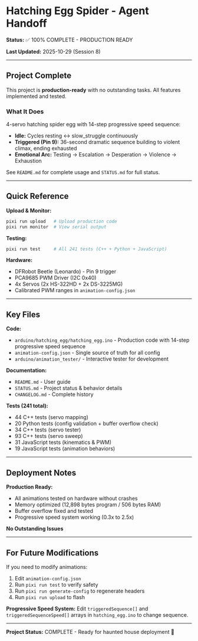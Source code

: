 # Hatching Egg Spider - Agent Handoff

**Status:** ✅ 100% COMPLETE - PRODUCTION READY

**Last Updated:** 2025-10-29 (Session 8)

---

## Project Complete

This project is **production-ready** with no outstanding tasks. All features implemented and tested.

### What It Does

4-servo hatching spider egg with 14-step progressive speed sequence:
- **Idle:** Cycles resting ↔ slow_struggle continuously
- **Triggered (Pin 9):** 36-second dramatic sequence building to violent climax, ending exhausted
- **Emotional Arc:** Testing → Escalation → Desperation → Violence → Exhaustion

See `README.md` for complete usage and `STATUS.md` for full status.

---

## Quick Reference

**Upload & Monitor:**
```bash
pixi run upload   # Upload production code
pixi run monitor  # View serial output
```

**Testing:**
```bash
pixi run test     # All 241 tests (C++ + Python + JavaScript)
```

**Hardware:**
- DFRobot Beetle (Leonardo) - Pin 9 trigger
- PCA9685 PWM Driver (I2C 0x40)
- 4x Servos (2x HS-322HD + 2x DS-3225MG)
- Calibrated PWM ranges in `animation-config.json`

---

## Key Files

**Code:**
- `arduino/hatching_egg/hatching_egg.ino` - Production code with 14-step progressive speed sequence
- `animation-config.json` - Single source of truth for all config
- `arduino/animation_tester/` - Interactive tester for development

**Documentation:**
- `README.md` - User guide
- `STATUS.md` - Project status & behavior details
- `CHANGELOG.md` - Complete history

**Tests (241 total):**
- 44 C++ tests (servo mapping)
- 20 Python tests (config validation + buffer overflow check)
- 34 C++ tests (servo tester)
- 93 C++ tests (servo sweep)
- 31 JavaScript tests (kinematics & PWM)
- 19 JavaScript tests (animation behaviors)

---

## Deployment Notes

**Production Ready:**
- All animations tested on hardware without crashes
- Memory optimized (12,898 bytes program / 506 bytes RAM)
- Buffer overflow fixed and tested
- Progressive speed system working (0.3x to 2.5x)

**No Outstanding Issues**

---

## For Future Modifications

If you need to modify animations:
1. Edit `animation-config.json`
2. Run `pixi run test` to verify safety
3. Run `pixi run generate-config` to regenerate headers
4. Run `pixi run upload` to flash

**Progressive Speed System:**
Edit `triggeredSequence[]` and `triggeredSequenceSpeed[]` arrays in `hatching_egg.ino` to change sequence.

---

**Project Status:** COMPLETE - Ready for haunted house deployment 🎃
